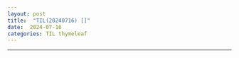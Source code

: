 ```yaml
---
layout: post
title:  "TIL(20240716) []"
date:  2024-07-16
categories: TIL thymeleaf
---
```


----------------------------------------------------------------------------

